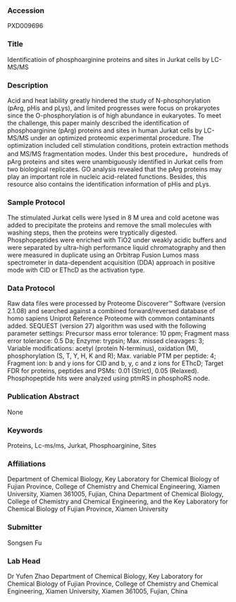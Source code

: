 ### Accession
PXD009696

### Title
Identificatioin of phosphoarginine proteins and sites in Jurkat cells by LC-MS/MS

### Description
Acid and heat lability greatly hindered the study of N-phosphorylation (pArg, pHis and pLys), and limited progresses were focus on prokaryotes since the O-phosphorylation is of high abundance in eukaryotes. To meet the challenge, this paper mainly described the identification of phosphoarginine (pArg) proteins and sites in human Jurkat cells by LC-MS/MS under an optimized proteomic experimental procedure. The optimization included cell stimulation conditions, protein extraction methods and MS/MS fragmentation modes. Under this best procedure， hundreds of pArg proteins and sites were unambiguously identified in Jurkat cells from two biological replicates. GO analysis revealed that the pArg proteins may play an important role in nucleic acid-related functions. Besides, this resource also contains the identification information of pHis and pLys.

### Sample Protocol
The stimulated Jurkat cells were lysed in 8 M urea and cold acetone was added to precipitate the proteins and remove the small molecules with washing steps, then the proteins were tryptically digested. Phosphopeptides were enriched with TiO2 under weakly acidic buffers and were separated by ultra-high performance liquid chromatography and then were measured in duplicate using an Orbitrap Fusion Lumos mass spectrometer in data-dependent acquisition (DDA) approach in positive mode with CID or EThcD as the activation type.

### Data Protocol
Raw data files were processed by Proteome Discoverer™ Software (version 2.1.08) and searched against a combined forward/reversed database of homo sapiens Uniprot Reference Proteome with common contaminants added. SEQUEST (version 27) algorithm was used with the following parameter settings: Precursor mass error tolerance: 10 ppm; Fragment mass error tolerance: 0.5 Da; Enzyme: trypsin; Max. missed cleavages: 3; Variable modifications: acetyl (protein N-terminus), oxidation (M), phosphorylation (S, T, Y, H, K and R); Max. variable PTM per peptide: 4; Fragment ion: b and y ions for CID and b, y, c and z ions for EThcD; Target FDR for proteins, peptides and PSMs: 0.01 (Strict), 0.05 (Relaxed). Phosphopeptide hits were analyzed using ptmRS in phosphoRS node.

### Publication Abstract
None

### Keywords
Proteins, Lc-ms/ms, Jurkat, Phosphoarginine, Sites

### Affiliations
Department of Chemical Biology, Key Laboratory for Chemical Biology of Fujian Province, College of Chemistry and Chemical Engineering, Xiamen University, Xiamen 361005, Fujian, China
Department of Chemical Biology, College of Chemistry and Chemical Engineering, and the Key Laboratory for Chemical Biology of Fujian Province, Xiamen University

### Submitter
Songsen Fu

### Lab Head
Dr Yufen Zhao
Department of Chemical Biology, Key Laboratory for Chemical Biology of Fujian Province, College of Chemistry and Chemical Engineering, Xiamen University, Xiamen 361005, Fujian, China



